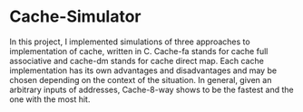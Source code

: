 # Cache-Simulator

In this project, I implemented simulations of three approaches to implementation of cache, written in C. 
Cache-fa stands for cache full associative and cache-dm stands for cache direct map. Each cache implementation has its own advantages and disadvantages and may be chosen depending on the context of the situation. In general, given an arbitrary inputs of addresses, Cache-8-way shows to be the fastest and the one with the most hit.
